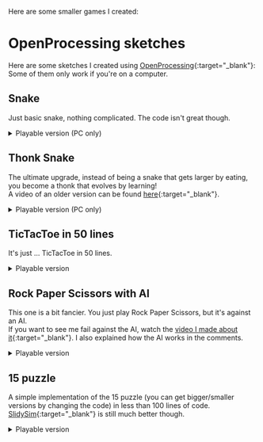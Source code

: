 Here are some smaller games I created:  

# OpenProcessing sketches
Here are some sketches I created using [OpenProcessing](https://www.openprocessing.org/user/105993/){:target="_blank"}:  
Some of them only work if you're on a computer.  

## Snake
Just basic snake, nothing complicated. The code isn't great though.  
<details>
	<summary>Playable version (PC only)</summary>
	<iframe src="https://www.openprocessing.org/sketch/543759/embed/" width="640" height="690"></iframe>
</details>

## Thonk Snake
The ultimate upgrade, instead of being a snake that gets larger by eating, you become a thonk that evolves by learning!  
A video of an older version can be found [here](https://youtu.be/6-wH3U9e17Y){:target="_blank"}.  
<details>
	<summary>Playable version (PC only)</summary>
	<iframe src="https://www.openprocessing.org/sketch/926565/embed/" width="640" height="700"></iframe>
</details>

## TicTacToe in 50 lines
It's just ... TicTacToe in 50 lines.  
<details>
	<summary>Playable version</summary>
	<iframe src="https://www.openprocessing.org/sketch/544011/embed/" width="600" height="660"></iframe>
</details>

## Rock Paper Scissors with AI
This one is a bit fancier. You just play Rock Paper Scissors, but it's against an AI.  
If you want to see me fail against the AI, watch the [video I made about it](https://youtu.be/MRiCQ_9FZhE){:target="_blank"}. I also explained how the AI works in the comments.  
<details>
	<summary>Playable version</summary>
	<iframe src="https://www.openprocessing.org/sketch/923067/embed/" width="1000" height="960"></iframe>
</details>

## 15 puzzle
A simple implementation of the 15 puzzle (you can get bigger/smaller versions by changing the code) in less than 100 lines of code.  
[SlidySim](https://slidysim.000webhostapp.com/){:target="_blank"} is still much better though.  
<details>
	<summary>Playable version</summary>
	<iframe src="https://www.openprocessing.org/sketch/953828/embed/" width="730" height="790"></iframe>
</details>